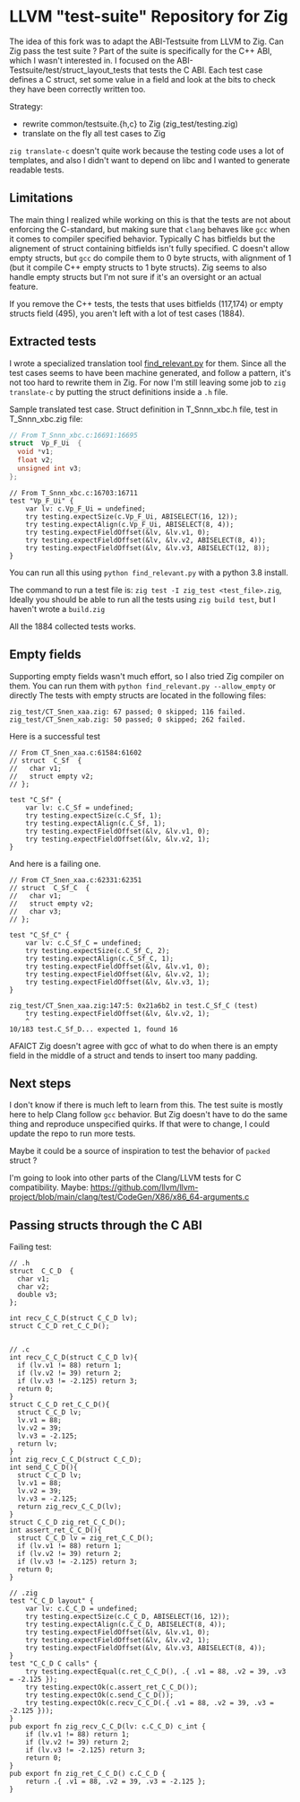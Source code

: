 # LLVM "test-suite" Repository for Zig


The idea of this fork was to adapt the ABI-Testsuite from LLVM to Zig.
Can Zig pass the test suite ?
Part of the suite is specifically for the C++ ABI, which I wasn't interested in.
I focused on the ABI-Testsuite/test/struct_layout_tests that tests the C ABI.
Each test case defines a C struct,
set some value in a field and look at the bits to check they have been correctly written too.

Strategy:
* rewrite common/testsuite.{h,c} to Zig (zig_test/testing.zig)
* translate on the fly all test cases to Zig

`zig translate-c` doesn't quite work because the testing code uses a lot of templates,
and also I didn't want to depend on libc and I wanted to generate readable tests.

## Limitations

The main thing I realized while working on this
is that the tests are not about enforcing the C-standard,
but making sure that `clang` behaves like `gcc`
when it comes to compiler specified behavior.
Typically C has bitfields but the alignement of struct containing bitfields
isn't fully specified.
C doesn't allow empty structs, but `gcc` do compile them to 0 byte structs,
with alignment of 1 (but it compile C++ empty structs to 1 byte structs). 
Zig seems to also handle empty structs but I'm not sure if it's an oversight or an actual feature.
 
If you remove the C++ tests,
the tests that uses bitfields (117,174) or empty structs field (495),
you aren't left with a lot of test cases (1884).

## Extracted tests

I wrote a specialized translation tool
[find_relevant.py](ABI-Testsuite/find_relevant.py) for them.
Since all the test cases seems to have been machine generated,
and follow a pattern, it's not too hard to rewrite them in Zig.
For now I'm still leaving some job to `zig translate-c` by putting the struct
definitions inside a `.h` file.

Sample translated test case. Struct definition in T_Snnn_xbc.h file, test in T_Snnn_xbc.zig file:

```c
// From T_Snnn_xbc.c:16691:16695
struct  Vp_F_Ui  {
  void *v1;
  float v2;
  unsigned int v3;
};
```

```zig
// From T_Snnn_xbc.c:16703:16711
test "Vp_F_Ui" {
    var lv: c.Vp_F_Ui = undefined;
    try testing.expectSize(c.Vp_F_Ui, ABISELECT(16, 12));
    try testing.expectAlign(c.Vp_F_Ui, ABISELECT(8, 4));
    try testing.expectFieldOffset(&lv, &lv.v1, 0);
    try testing.expectFieldOffset(&lv, &lv.v2, ABISELECT(8, 4));
    try testing.expectFieldOffset(&lv, &lv.v3, ABISELECT(12, 8));
}
```

You can run all this using `python find_relevant.py` with a python 3.8 install.

The command to run a test file is:  `zig test -I zig_test <test_file>.zig`,
Ideally you should be able to run all the tests using `zig build test`,
but I haven't wrote a `build.zig`

All the 1884 collected tests works.

## Empty fields

Supporting empty fields wasn't much effort, so I also tried Zig compiler on them.
You can run them with `python find_relevant.py --allow_empty`
or directly 
The tests with empty structs are located in the following files:

``` 
zig_test/CT_Snen_xaa.zig: 67 passed; 0 skipped; 116 failed.
zig_test/CT_Snen_xab.zig: 50 passed; 0 skipped; 262 failed.
```

Here is a successful test

```
// From CT_Snen_xaa.c:61584:61602
// struct  C_Sf  {
//   char v1;
//   struct empty v2;
// };

test "C_Sf" {
    var lv: c.C_Sf = undefined;
    try testing.expectSize(c.C_Sf, 1);
    try testing.expectAlign(c.C_Sf, 1);
    try testing.expectFieldOffset(&lv, &lv.v1, 0);
    try testing.expectFieldOffset(&lv, &lv.v2, 1);
}
```

And here is a failing one.

```
// From CT_Snen_xaa.c:62331:62351
// struct  C_Sf_C  {
//   char v1;
//   struct empty v2;
//   char v3;
// };

test "C_Sf_C" {
    var lv: c.C_Sf_C = undefined;
    try testing.expectSize(c.C_Sf_C, 2);
    try testing.expectAlign(c.C_Sf_C, 1);
    try testing.expectFieldOffset(&lv, &lv.v1, 0);
    try testing.expectFieldOffset(&lv, &lv.v2, 1);
    try testing.expectFieldOffset(&lv, &lv.v3, 1);
}

zig_test/CT_Snen_xaa.zig:147:5: 0x21a6b2 in test.C_Sf_C (test)
    try testing.expectFieldOffset(&lv, &lv.v2, 1);
    ^
10/183 test.C_Sf_D... expected 1, found 16
```

AFAICT Zig doesn't agree with gcc of what to do when there is an empty field in the middle of a struct and tends to insert too many padding.


## Next steps

I don't know if there is much left to learn from this.
The test suite is mostly here to help Clang follow `gcc` behavior.
But Zig doesn't have to do the same thing and reproduce unspecified quirks.
If that were to change, I could update the repo to run more tests.

Maybe it could be a source of inspiration to test the behavior of `packed` struct ?

I'm going to look into other parts of the Clang/LLVM tests for C compatibility.
Maybe: https://github.com/llvm/llvm-project/blob/main/clang/test/CodeGen/X86/x86_64-arguments.c

## Passing structs through the C ABI

Failing test:

```
// .h
struct  C_C_D  {
  char v1;
  char v2;
  double v3;
};

int recv_C_C_D(struct C_C_D lv);
struct C_C_D ret_C_C_D();


// .c
int recv_C_C_D(struct C_C_D lv){
  if (lv.v1 != 88) return 1;
  if (lv.v2 != 39) return 2;
  if (lv.v3 != -2.125) return 3;
  return 0;
}
struct C_C_D ret_C_C_D(){
  struct C_C_D lv;
  lv.v1 = 88;
  lv.v2 = 39;
  lv.v3 = -2.125;
  return lv;
}
int zig_recv_C_C_D(struct C_C_D);
int send_C_C_D(){
  struct C_C_D lv;
  lv.v1 = 88;
  lv.v2 = 39;
  lv.v3 = -2.125;
  return zig_recv_C_C_D(lv);
}
struct C_C_D zig_ret_C_C_D();
int assert_ret_C_C_D(){
  struct C_C_D lv = zig_ret_C_C_D();
  if (lv.v1 != 88) return 1;
  if (lv.v2 != 39) return 2;
  if (lv.v3 != -2.125) return 3;
  return 0;
}

// .zig
test "C_C_D layout" {
    var lv: c.C_C_D = undefined;
    try testing.expectSize(c.C_C_D, ABISELECT(16, 12));
    try testing.expectAlign(c.C_C_D, ABISELECT(8, 4));
    try testing.expectFieldOffset(&lv, &lv.v1, 0);
    try testing.expectFieldOffset(&lv, &lv.v2, 1);
    try testing.expectFieldOffset(&lv, &lv.v3, ABISELECT(8, 4));
}
test "C_C_D C calls" {
    try testing.expectEqual(c.ret_C_C_D(), .{ .v1 = 88, .v2 = 39, .v3 = -2.125 });
    try testing.expectOk(c.assert_ret_C_C_D());
    try testing.expectOk(c.send_C_C_D());
    try testing.expectOk(c.recv_C_C_D(.{ .v1 = 88, .v2 = 39, .v3 = -2.125 }));
}
pub export fn zig_recv_C_C_D(lv: c.C_C_D) c_int {
    if (lv.v1 != 88) return 1;
    if (lv.v2 != 39) return 2;
    if (lv.v3 != -2.125) return 3;
    return 0;
}
pub export fn zig_ret_C_C_D() c.C_C_D {
    return .{ .v1 = 88, .v2 = 39, .v3 = -2.125 };
}

```
